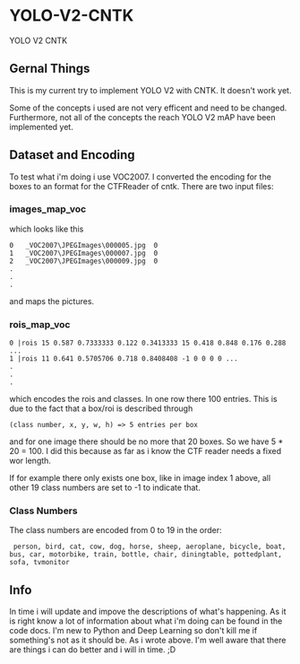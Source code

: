 # YOLO-V2-CNTK
YOLO V2 CNTK

## Gernal Things

This is my current try to implement YOLO V2 with CNTK. It doesn't work yet.

Some of the concepts i used are not very efficent and need to be changed.
Furthermore, not all of the concepts the reach YOLO V2 mAP have been implemented yet.

## Dataset and Encoding

To test what i'm doing i use VOC2007. I converted the encoding for the boxes to an format for the CTFReader of cntk.
There are two input files:

### images_map_voc

which looks like this

    0	_VOC2007\JPEGImages\000005.jpg	0
    1	_VOC2007\JPEGImages\000007.jpg	0
    2	_VOC2007\JPEGImages\000009.jpg	0
    .
    .
    .
    
and maps the pictures.


### rois_map_voc

    0 |rois 15 0.587 0.7333333 0.122 0.3413333 15 0.418 0.848 0.176 0.288 ...
    1 |rois 11 0.641 0.5705706 0.718 0.8408408 -1 0 0 0 0 ...
    .
    . 
    .

which encodes the rois and classes. In one row there 100 entries. This is due to the fact that a box/roi is described through
    
    (class number, x, y, w, h) => 5 entries per box

and for one image there should be no more that 20 boxes. So we have 5 * 20 = 100. I did this because as far as i know the CTF reader needs a fixed wor length.

If for example there only exists one box, like in image index 1 above, all other 19 class numbers are set to -1 to indicate that. 

### Class Numbers

The class numbers are encoded from 0 to 19 in the order:

     person, bird, cat, cow, dog, horse, sheep, aeroplane, bicycle, boat, bus, car, motorbike, train, bottle, chair, diningtable, pottedplant, sofa, tvmonitor
     
     
## Info

In time i will update and impove the descriptions of what's happening. As it is right know a lot of information about what i'm doing can be found in the code docs. I'm new to Python and Deep Learning so don't kill me if something's not as it should be. As i wrote above. I'm well aware that there are things i can do better and i will in time. ;D
